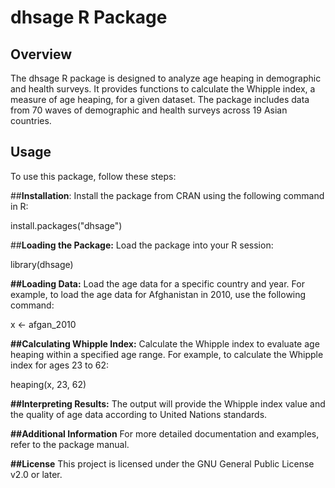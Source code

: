 # dhsage R Package

## Overview
The dhsage R package is designed to analyze age heaping in demographic and health surveys. It provides functions to calculate the Whipple index, a measure of age heaping, for a given dataset. The package includes data from 70 waves of demographic and health surveys across 19 Asian countries.

## Usage
To use this package, follow these steps:

##**Installation**: Install the package from CRAN using the following command in R:
   
   install.packages("dhsage")

##**Loading the Package:** Load the package into your R session:

library(dhsage)

**##Loading Data:** Load the age data for a specific country and year. For example, to load the age data for Afghanistan in 2010, use the following command:

x <- afgan_2010

**##Calculating Whipple Index:** Calculate the Whipple index to evaluate age heaping within a specified age range. For example, to calculate the Whipple index for ages 23 to 62:

heaping(x, 23, 62)

**##Interpreting Results:** The output will provide the Whipple index value and the quality of age data according to United Nations standards.

**##Additional Information**
For more detailed documentation and examples, refer to the package manual.

**##License**
This project is licensed under the GNU General Public License v2.0 or later. 

